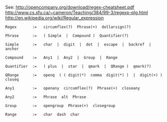 See:  http://opencompany.org/download/regex-cheatsheet.pdf
      http://www.cs.sfu.ca/~cameron/Teaching/384/99-3/regexp-plg.html
      http://en.wikipedia.org/wiki/Regular_expression


    Regex       :=   circumflex(?)  Phrase(+)  dollarsign(?)
    
    Phrase      :=   ( Simple  |  Compound )  Quantifier(?)
    
    Simple      :=   char  |  digit  |  dot  |  escape  |  backref  |  anchor
    
    Compound    :=   Any1  |  Any2  |  Group  |  Range
    
    Quantifier  :=   ( plus  |  star  |  qmark  |  QRange )  qmark(?)
    
    QRange      :=   openq  ( ( digit(*)  comma  digit(*) )  |  digit(+) )  closeq
    
    Any1        :=   openany  circumflex(?)  Phrase(+)  closeany
    
    Any2        :=   Phrase  alt  Phrase
    
    Group       :=   opengroup  Phrase(+)  closegroup
    
    Range       :=   char  dash  char
